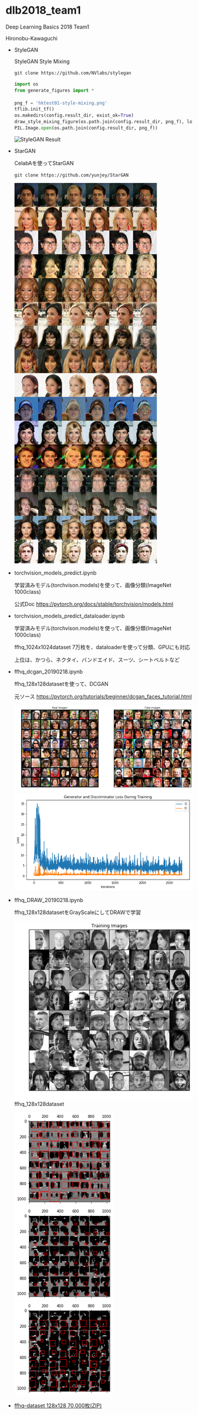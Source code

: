 # dlb2018_team1
Deep Learning Basics 2018 Team1

Hironobu-Kawaguchi

- StyleGAN

    StyleGAN Style Mixing

    ```
    git clone https://github.com/NVlabs/stylegan
    ```

    ``` python
    import os
    from generate_figures import *

    png_f = 'hktest01-style-mixing.png'
    tflib.init_tf()
    os.makedirs(config.result_dir, exist_ok=True)
    draw_style_mixing_figure(os.path.join(config.result_dir, png_f), load_Gs(url_ffhq), w=1024, h=1024, src_seeds=[5,1967,1555,91,388], dst_seeds=[888,829,1898,1733,1614,845], style_ranges=[range(0,4)]*3+[range(4,8)]*2+[range(8,18)])
    PIL.Image.open(os.path.join(config.result_dir, png_f))
    ```

    ![StyleGAN Result](image/hktest01-style-mixing.png)

- StarGAN

    CelabAを使ってStarGAN

    ```
    git clone https://github.com/yunjey/StarGAN
    ```

    ![StarGAN Result](image/hkstargan-1-images.jpg)

- torchvision_models_predict.ipynb

    学習済みモデル(torchvison.models)を使って、画像分類(ImageNet 1000class)

    公式Doc https://pytorch.org/docs/stable/torchvision/models.html

- torchvision_models_predict_dataloader.ipynb

    学習済みモデル(torchvison.models)を使って、画像分類(ImageNet 1000class)

    ffhq_1024x1024dataset 7万枚を、dataloaderを使って分類、GPUにも対応

    上位は、かつら、ネクタイ、バンドエイド、スーツ、シートベルトなど

- ffhq_dcgan_20190218.ipynb

    ffhq_128x128datasetを使って、DCGAN

    元ソース https://pytorch.org/tutorials/beginner/dcgan_faces_tutorial.html

    ![DCGAN Images](image/ffhq_dcgan.png)
    ![DCGAN loss](image/ffhq_dcgan_loss.png)

- ffhq_DRAW_20190218.ipynb

    ffhq_128x128datasetをGrayScaleにしてDRAWで学習

    ![ffhq_128x128dataset](image/ffhq_DRAW_20190218_original.png)ffhq_128x128dataset

    ![ffhq_DRAW_20190218_result05.png](image/ffhq_DRAW_20190218_result05.png)       ![ffhq_DRAW_20190218_result08.png](image/ffhq_DRAW_20190218_result08.png)
        ![ffhq_DRAW_20190218_result10.png](image/ffhq_DRAW_20190218_result10.png)




- [ffhq-dataset 128x128 70,000枚(ZIP)](https://1drv.ms/u/s!AvHteFLdGh-Dk6ADkTBKk1ngn7unDw)
